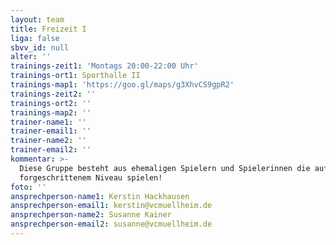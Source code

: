 ```yaml
---
layout: team
title: Freizeit I
liga: false
sbvv_id: null
alter: ''
trainings-zeit1: 'Montags 20:00-22:00 Uhr'
trainings-ort1: Sporthalle II
trainings-map1: 'https://goo.gl/maps/g3XhvCS9gpR2'
trainings-zeit2: ''
trainings-ort2: ''
trainings-map2: ''
trainer-name1: ''
trainer-email1: ''
trainer-name2: ''
trainer-email2: ''
kommentar: >-
  Diese Gruppe besteht aus ehemaligen Spielern und Spielerinnen die auf
  forgeschrittenem Niveau spielen!
foto: ''
ansprechperson-name1: Kerstin Hackhausen
ansprechperson-email1: kerstin@vcmuellheim.de
ansprechperson-name2: Susanne Kainer
ansprechperson-email2: susanne@vcmuellheim.de
---
```


